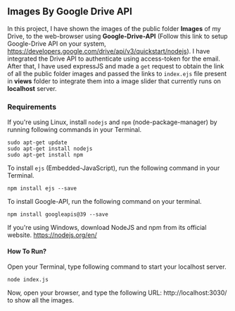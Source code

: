 ## Images By Google Drive API

In this project, I have shown the images of the public folder **Images** of my Drive, to the web-browser using **Google-Drive-API** (Follow this link to setup Google-Drive API on your system, https://developers.google.com/drive/api/v3/quickstart/nodejs). I have integrated the Drive API to authenticate using access-token for the email. 
After that, I have used expressJS and made a `get` request to obtain the link of all the public folder images and passed the links to `index.ejs` file present in **views** folder to integrate them into a image slider that currently runs on **localhost** server.

### Requirements

If you're using Linux, install `nodejs` and `npm` (node-package-manager) by running following commands in your Terminal.

```
sudo apt-get update
sudo apt-get install nodejs
sudo apt-get install npm

```

To install `ejs` (Embedded-JavaScript), run the following command in your Terminal.
```
npm install ejs --save
```

To install Google-API, run the following command on your terminal.

```
npm install googleapis@39 --save
```

If you're using Windows, download NodeJS and npm from its official website.
https://nodejs.org/en/

#### How To Run?

Open your Terminal, type following command to start your localhost server.
```
node index.js
```
Now, open your browser, and type the following URL:
http://localhost:3030/ to show all the images.